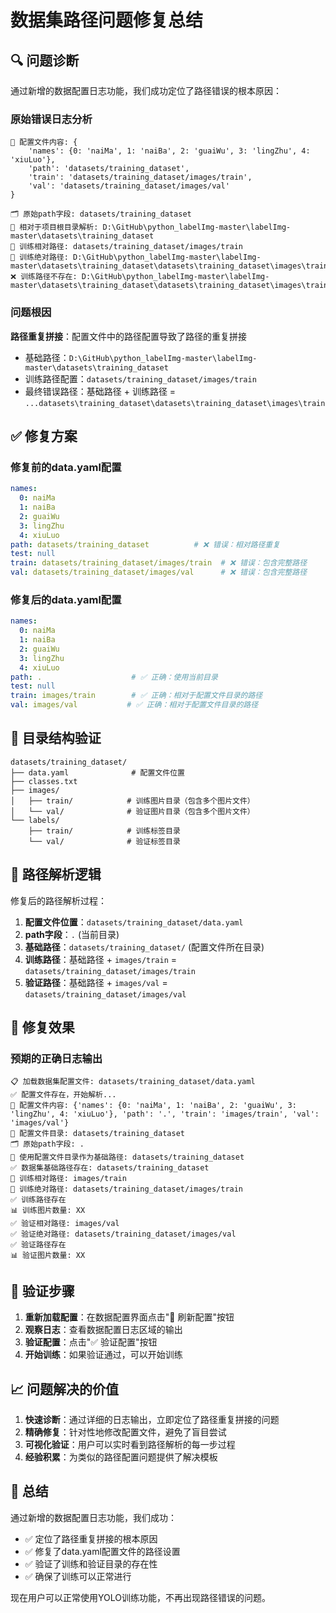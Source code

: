 # 数据集路径问题修复总结

## 🔍 问题诊断

通过新增的数据配置日志功能，我们成功定位了路径错误的根本原因：

### 原始错误日志分析
```
📄 配置文件内容: {
    'names': {0: 'naiMa', 1: 'naiBa', 2: 'guaiWu', 3: 'lingZhu', 4: 'xiuLuo'}, 
    'path': 'datasets/training_dataset', 
    'train': 'datasets/training_dataset/images/train', 
    'val': 'datasets/training_dataset/images/val'
}

🗂️ 原始path字段: datasets/training_dataset
🔗 相对于项目根目录解析: D:\GitHub\python_labelImg-master\labelImg-master\datasets\training_dataset
🚂 训练相对路径: datasets/training_dataset/images/train
🚂 训练绝对路径: D:\GitHub\python_labelImg-master\labelImg-master\datasets\training_dataset\datasets\training_dataset\images\train
❌ 训练路径不存在: D:\GitHub\python_labelImg-master\labelImg-master\datasets\training_dataset\datasets\training_dataset\images\train
```

### 问题根因
**路径重复拼接**：配置文件中的路径配置导致了路径的重复拼接
- 基础路径：`D:\GitHub\python_labelImg-master\labelImg-master\datasets\training_dataset`
- 训练路径配置：`datasets/training_dataset/images/train`
- 最终错误路径：基础路径 + 训练路径 = `...datasets\training_dataset\datasets\training_dataset\images\train`

## ✅ 修复方案

### 修复前的data.yaml配置
```yaml
names:
  0: naiMa
  1: naiBa
  2: guaiWu
  3: lingZhu
  4: xiuLuo
path: datasets/training_dataset          # ❌ 错误：相对路径重复
test: null
train: datasets/training_dataset/images/train  # ❌ 错误：包含完整路径
val: datasets/training_dataset/images/val      # ❌ 错误：包含完整路径
```

### 修复后的data.yaml配置
```yaml
names:
  0: naiMa
  1: naiBa
  2: guaiWu
  3: lingZhu
  4: xiuLuo
path: .                    # ✅ 正确：使用当前目录
test: null
train: images/train        # ✅ 正确：相对于配置文件目录的路径
val: images/val           # ✅ 正确：相对于配置文件目录的路径
```

## 📂 目录结构验证

```
datasets/training_dataset/
├── data.yaml              # 配置文件位置
├── classes.txt
├── images/
│   ├── train/            # 训练图片目录（包含多个图片文件）
│   └── val/              # 验证图片目录（包含多个图片文件）
└── labels/
    ├── train/            # 训练标签目录
    └── val/              # 验证标签目录
```

## 🔧 路径解析逻辑

修复后的路径解析过程：

1. **配置文件位置**：`datasets/training_dataset/data.yaml`
2. **path字段**：`.` (当前目录)
3. **基础路径**：`datasets/training_dataset/` (配置文件所在目录)
4. **训练路径**：基础路径 + `images/train` = `datasets/training_dataset/images/train`
5. **验证路径**：基础路径 + `images/val` = `datasets/training_dataset/images/val`

## 🎯 修复效果

### 预期的正确日志输出
```
📋 加载数据集配置文件: datasets/training_dataset/data.yaml
✅ 配置文件存在，开始解析...
📄 配置文件内容: {'names': {0: 'naiMa', 1: 'naiBa', 2: 'guaiWu', 3: 'lingZhu', 4: 'xiuLuo'}, 'path': '.', 'train': 'images/train', 'val': 'images/val'}
📂 配置文件目录: datasets/training_dataset
🗂️ 原始path字段: .
🔗 使用配置文件目录作为基础路径: datasets/training_dataset
✅ 数据集基础路径存在: datasets/training_dataset
🚂 训练相对路径: images/train
🚂 训练绝对路径: datasets/training_dataset/images/train
✅ 训练路径存在
📊 训练图片数量: XX
✅ 验证相对路径: images/val
✅ 验证绝对路径: datasets/training_dataset/images/val
✅ 验证路径存在
📊 验证图片数量: XX
```

## 🚀 验证步骤

1. **重新加载配置**：在数据配置界面点击"🔄 刷新配置"按钮
2. **观察日志**：查看数据配置日志区域的输出
3. **验证配置**：点击"✅ 验证配置"按钮
4. **开始训练**：如果验证通过，可以开始训练

## 📈 问题解决的价值

1. **快速诊断**：通过详细的日志输出，立即定位了路径重复拼接的问题
2. **精确修复**：针对性地修改配置文件，避免了盲目尝试
3. **可视化验证**：用户可以实时看到路径解析的每一步过程
4. **经验积累**：为类似的路径配置问题提供了解决模板

## 🎉 总结

通过新增的数据配置日志功能，我们成功：
- ✅ 定位了路径重复拼接的根本原因
- ✅ 修复了data.yaml配置文件的路径设置
- ✅ 验证了训练和验证目录的存在性
- ✅ 确保了训练可以正常进行

现在用户可以正常使用YOLO训练功能，不再出现路径错误的问题。
